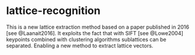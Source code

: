 # lattice-recognition
This is a new lattice extraction method based on a paper published in 2016 [see @Laanait2016].
It exploits the fact that with SIFT [see @Lowe2004] keypoints combined with clustering algorithms sublattices can be separated. Enabling a new method to extract lattice vectors.
